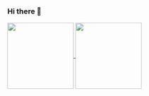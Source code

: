 ### Hi there 👋

<a href="https://github.com/kylthyq">
<img height="150em "align="center" src="https://github-readme-stats.vercel.app/api?username=kylthyq&show_icons=true&theme=gruvbox">
</a>
        
<a href="https://github.com/kylthyq">
<img height="150em" align="center" src="https://github-readme-stats.vercel.app/api/top-langs/?username=kylthyq&layout=compact">
</a>
